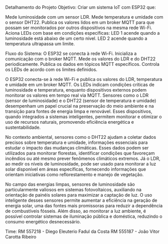 Detalhamento do Projeto
Objetivo:
Criar um sistema IoT com ESP32 que:

Mede luminosidade com um sensor LDR.
Mede temperatura e umidade com o sensor DHT22.
Publica os valores lidos em um broker MQTT para que possam ser monitorados por outros dispositivos na mesma rede Wi-Fi.
Aciona LEDs com base em condições específicas:
LED 1 acende quando a luminosidade está abaixo de um certo nível.
LED 2 acende quando a temperatura ultrapassa um limite.

Fluxo do Sistema:
O ESP32 se conecta à rede Wi-Fi.
Inicializa a comunicação com o broker MQTT.
Mede os valores do LDR e do DHT22 periodicamente.
Publica os dados em tópicos MQTT específicos.
Controla os LEDs de acordo com os limites definidos.

O ESP32 conecta-se à rede Wi-Fi e publica os valores do LDR, temperatura e umidade em um broker MQTT. 
Os LEDs indicam condições críticas de luminosidade e temperatura, enquanto dispositivos externos podem monitorar os valores em tempo real via MQTT.
Sensores como o LDR (sensor de luminosidade) e o DHT22 (sensor de temperatura e umidade) desempenham um papel crucial na preservação do meio ambiente e na transição para fontes de energia limpa e renovável. Esses dispositivos, quando integrados a sistemas inteligentes, permitem monitorar e otimizar o uso de recursos naturais, promovendo eficiência energética e sustentabilidade.

No contexto ambiental, sensores como o DHT22 ajudam a coletar dados precisos sobre temperatura e umidade, informações essenciais para estudar o impacto das mudanças climáticas. Esses dados podem ser utilizados para monitorar florestas, identificar condições que favoreçam incêndios ou até mesmo prever fenômenos climáticos extremos. Já o LDR, ao medir os níveis de luminosidade, pode ser usado para monitorar a luz solar disponível em áreas específicas, fornecendo informações que orientam iniciativas como reflorestamento e manejo de vegetação.

No campo das energias limpas, sensores de luminosidade são particularmente valiosos em sistemas fotovoltaicos, auxiliando na orientação de painéis solares para maximizar a captação de luz. O uso inteligente desses sensores permite aumentar a eficiência na geração de energia solar, uma das fontes mais promissoras para reduzir a dependência de combustíveis fósseis. Além disso, ao monitorar a luz ambiente, é possível controlar sistemas de iluminação pública e doméstica, reduzindo o consumo energético desnecessário.

Time: 
RM 557218 - Diego Eleuterio Fadul da Costa
RM 555187 - João Vitor Carotta Ribeiro
